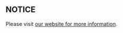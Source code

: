 ## NOTICE

Please visit [our website for more information](https://trueblocks.io/chifra/introduction/).
